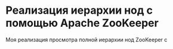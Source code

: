 # Реализация иерархии нод с помощью Apache ZooKeeper

Моя реализация просмотра полной иерархии нод ZooKeeper с 
